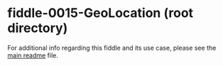fiddle-0015-GeoLocation (root directory)
======

For additional info regarding this fiddle and its use case, please see the [main readme](../README.md) file.
